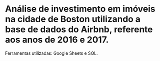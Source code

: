 # Análise de investimento em imóveis na cidade de Boston utilizando a base de dados do Airbnb, referente aos anos de 2016 e 2017.
Ferramentas utilizadas: Google Sheets e SQL.
